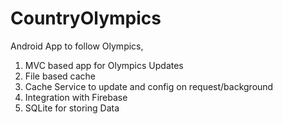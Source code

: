 # CountryOlympics
Android App to follow Olympics,
1. MVC based app for Olympics Updates
2. File based cache
3. Cache Service to update and config on request/background
4. Integration with Firebase
5. SQLite for storing Data
